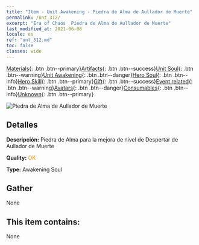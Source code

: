 ```yaml
---
title: "Item - Unit Awakening - Piedra de Alma de Aullador de Muerte"
permalink: /unt_312/
excerpt: "Era of Chaos  Piedra de Alma de Aullador de Muerte"
last_modified_at: 2021-06-08
locale: es
ref: "unt_312.md"
toc: false
classes: wide
---
```

 [Materials](/ItemsES/){: .btn .btn--primary}[Artifacts](/ItemsES/Artifacts/){: .btn .btn--success}[Unit Soul](/ItemsES/UnitSoul/){: .btn .btn--warning}[Unit Awakening](/ItemsES/UnitAwakening/){: .btn .btn--danger}[Hero Soul](/ItemsES/HeroSoul/){: .btn .btn--info}[Hero Skill](/ItemsES/HeroSkill/){: .btn .btn--primary}[Gift](/ItemsES/Gift/){: .btn .btn--success}[Event related](/ItemsES/Events/){: .btn .btn--warning}[Avatars](/ItemsES/Avatars/){: .btn .btn--danger}[Consumables](/ItemsES/Consumables/){: .btn .btn--info}[Unknown](/ItemsES/Unknown/){: .btn .btn--primary}

 ![Piedra de Alma de Aullador de Muerte](/images/u/tia_kuangzhanshi.jpg)

## Detalles
 **Descripción:** Piedra de Alma para la mejora de nivel de Despertar de Aullador de Muerte

 **Quality:** <span style="color: #FF8C00">OK</span>

 **Type:** Awakening Soul

## Gather

  None

## This item contains:

  None

